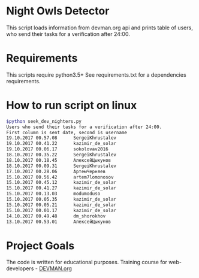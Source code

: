 # Night Owls Detector

This script loads information from devman.org api and prints table of users, who send their tasks for a verification after 24:00. 

# Requirements

This scripts require python3.5+
See requirements.txt for a dependencies requirements.

# How to run script on linux

```bash
$python seek_dev_nighters.py 
Users who send their tasks for a verification after 24:00.
First column is sent date, second is username
19.10.2017 00.57.08      SergeiKhrustalev
19.10.2017 00.41.22      kazimir_de_solar
19.10.2017 00.06.17      sokolovav2016
18.10.2017 00.35.22      SergeiKhrustalev
18.10.2017 00.18.45      АлексейЦыкунов
18.10.2017 00.09.31      SergeiKhrustalev
17.10.2017 00.28.06      АртемЧерняев
15.10.2017 00.56.42      artem7lomonosov
15.10.2017 00.45.12      kazimir_de_solar
15.10.2017 00.41.27      kazimir_de_solar
15.10.2017 00.13.03      modumoduso
15.10.2017 00.05.35      kazimir_de_solar
15.10.2017 00.05.21      kazimir_de_solar
15.10.2017 00.01.17      kazimir_de_solar
14.10.2017 00.49.48      dm_shorokhov
13.10.2017 00.53.01      АлексейЦыкунов
```


# Project Goals

The code is written for educational purposes. Training course for web-developers - [DEVMAN.org](https://devman.org)
